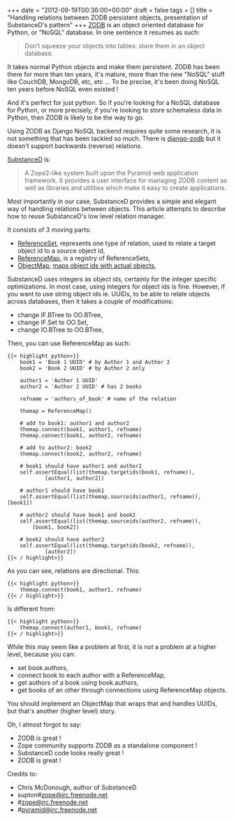 +++
date = "2012-09-19T00:36:00+00:00"
draft = false
tags = []
title = "Handling relations between ZODB persistent objects, presentation of SubstanceD's pattern"
+++
[ZODB](http://zodb.org) is an object oriented database for Python, or "NoSQL" database. In one sentence it resumes as such:

> Don’t squeeze your objects into tables: store them in an object database.

It takes normal Python objects and make them persistent. ZODB has been there for more than ten years, it's mature, more than the new "NoSQL" stuff like CouchDB, MongoDB, etc, etc ... To be precise, it's been doing NoSQL ten years before NoSQL even existed !

And it's perfect for just python. So if you're looking for a NoSQL database for Python, or more precisely, if you're looking to store schemaless data in Python, then ZODB is likely to be the way to go.

Using ZODB as Django NoSQL backend requires quite some research, it is not something that has been tackled so much. There is [django-zodb](http://triveos.github.com/django-zodb/) but it doesn't support backwards (reverse) relations.

[SubstanceD](https://github.com/Pylons/substanced) is:
> A Zope2-like system built upon the Pyramid web application framework. It provides a user interface for managing ZODB content as well as libraries and utilities which make it easy to create applications.

Most importantly in our case, SubstanceD provides a simple and elegant way of handling relations between objects. This article attempts to describe how to reuse SubstanceD's low level relation manager.

It consists of 3 moving parts:

- [ReferenceSet](https://github.com/Pylons/substanced/blob/master/substanced/objectmap/__init__.py#L436), represents one type of relation, used to relate a target object id to a source object id,
- [ReferenceMap](https://github.com/Pylons/substanced/blob/master/substanced/objectmap/__init__.py#L402), is a registry of ReferenceSets,
- [ObjectMap](https://github.com/Pylons/substanced/blob/master/substanced/objectmap/__init__.py#L90), [maps object ids with actual objects](https://github.com/Pylons/substanced/blob/master/substanced/objectmap/__init__.py#L143),

SubstanceD uses integers as object ids, certainly for the integer specific optimizations. In most case, using integers for object ids is fine. However, if you want to use string object ids ie. UUIDs, to be able to relate objects across databases, then it takes a couple of modifications:

- change IF.BTree to OO.BTree,
- change IF.Set to OO.Set,
- change IO.BTree to OO.BTree,

Then, you can use ReferenceMap as such:

```
{{< highlight python>}}
    book1 = 'Book 1 UUID' # by Author 1 and Author 2
    book2 = 'Book 2 UUID' # by Author 2 only

    author1 = 'Author 1 UUID'
    author2 = 'Author 2 UUID' # has 2 books

    refname = 'authors_of_book' # name of the relation

    themap = ReferenceMap()

    # add to book1: author1 and author2
    themap.connect(book1, author1, refname)
    themap.connect(book1, author2, refname)

    # add to author2: book2
    themap.connect(book2, author2, refname)

    # book1 should have author1 and author2
    self.assertEqual(list(themap.targetids(book1, refname)),
            [author1, author2])

    # author1 should have book1
    self.assertEqual(list(themap.sourceids(author1, refname)), [book1])

    # author2 should have book1 and book2
    self.assertEqual(list(themap.sourceids(author2, refname)),
        [book1, book2])

    # book2 should have author2
    self.assertEqual(list(themap.targetids(book2, refname)),
            [author2])
{{< / highlight>}}
```

As you can see, relations are directional. This:

```
{{< highlight python>}}
    themap.connect(book1, author1, refname)
{{< / highlight>}}
```

Is different from:

```
{{< highlight python>}}
    themap.connect(author1, book1, refname)
{{< / highlight>}}
```

While this may seem like a problem at first, it is not a problem at a higher level, because you can:

- set book.authors,
- connect book to each author with a ReferenceMap,
- get authors of a book using book.authors,
- get books of an other through connections using ReferenceMap objects.

You should implement an ObjectMap that wraps that and handles UUIDs, but that's another (higher level) story.

Oh, I almost forgot to say:

- ZODB is great !
- Zope community supports ZODB as a standalone component !
- SubstanceD code looks really great !
- ZODB is great !

Credits to:

- Chris McDonough, author of SubstanceD
- supton#zope@irc.freenode.net
- #zope@irc.freenode.net
- #pyramid@irc.freenode.net
